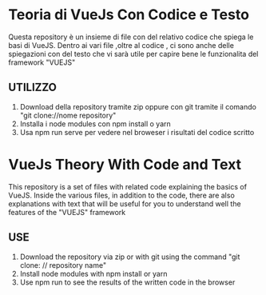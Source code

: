 # Teoria di VueJs Con Codice e Testo
Questa repository è un insieme di file con del relativo codice che spiega le basi di VueJS. 
Dentro ai vari file ,oltre al codice , ci sono anche delle spiegazioni con del testo che vi sarà utile per capire bene
le funzionalita del framework "VUEJS"

## UTILIZZO
1. Download della repository tramite zip oppure con git tramite il comando "git clone://nome repository" 
2. Installa i node modules con npm install o yarn
3. Usa npm run serve per vedere nel broweser i risultati del codice scritto

# VueJs Theory With Code and Text
This repository is a set of files with related code explaining the basics of VueJS.
Inside the various files, in addition to the code, there are also explanations with text that will be useful for you to understand well
the features of the "VUEJS" framework

## USE
1. Download the repository via zip or with git using the command "git clone: // repository name"
2. Install node modules with npm install or yarn
3. Use npm run to see the results of the written code in the browser